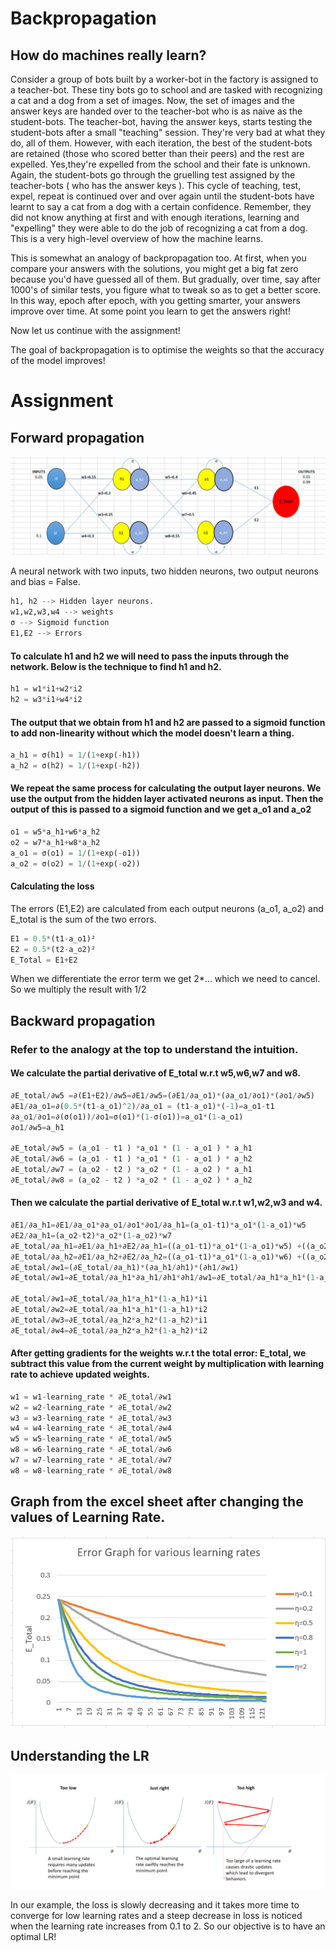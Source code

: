 # Backpropagation

## How do machines really learn? 

Consider a group of bots built by a worker-bot in the factory is assigned to a teacher-bot. These tiny bots go to school and are tasked with recognizing a cat and a dog from a set of images. Now, the set of images and the answer keys are handed over to the teacher-bot who is as naive as the student-bots. The teacher-bot, having the answer keys, starts testing the student-bots after a small "teaching" session. They're very bad at what they do, all of them. However, with each iteration, the best of the student-bots are retained (those who scored better than their peers) and the rest are expelled. Yes,they're expelled from the school and their fate is unknown. Again, the student-bots go through the gruelling test assigned by the teacher-bots ( who has the answer keys ). This cycle of teaching, test, expel, repeat is continued over and over again until the student-bots have learnt to say a cat from a dog with a certain confidence. Remember, they did not know anything at first and with enough iterations, learning and "expelling" they were able to do the job of recognizing a cat from a dog. This is a very high-level overview of how the machine learns.

This is somewhat an analogy of backpropagation too. At first, when you compare your answers with the solutions, you might get a big fat zero because you'd have guessed all of them. But gradually, over time, say after 1000's of similar tests, you figure what to tweak so as to get a better score. In this way, epoch after epoch, with you getting smarter, your answers improve over time. At some point you learn to get the answers right! 

Now let us continue with the assignment! 

The goal of backpropagation is to optimise the weights so that the accuracy of the model improves!

# Assignment

## Forward propagation

![alt text](https://github.com/satwikmishra/EVA-7-Phase-1/blob/main/Images/snippet.PNG)

A neural network with two inputs, two hidden neurons, two output neurons and bias = False. 


```python
h1, h2 --> Hidden layer neurons. 
w1,w2,w3,w4 --> weights
σ --> Sigmoid function
E1,E2 --> Errors
```

#### To calculate h1 and h2 we will need to pass the inputs through the network. Below is the technique to find h1 and h2. 


```python
h1 = w1*i1+w2*i2
h2 = w3*i1+w4*i2

```

#### The output that we obtain from h1 and h2 are passed to a sigmoid function to add non-linearity without which the model doesn't learn a thing. 


```python
a_h1 = σ(h1) = 1/(1+exp(-h1))
a_h2 = σ(h2) = 1/(1+exp(-h2))

```

#### We repeat the same process for calculating the output layer neurons. We use the output from the hidden layer activated neurons as input. Then the output of this is passed to a sigmoid function and we get a_o1 and a_o2


```python
o1 = w5*a_h1+w6*a_h2
o2 = w7*a_h1+w8*a_h2
a_o1 = σ(o1) = 1/(1+exp(-o1))
a_o2 = σ(o2) = 1/(1+exp(-o2))

```

#### Calculating the loss

The errors (E1,E2) are calculated from each output neurons (a_o1, a_o2) and E_total is the sum of the two errors. 


```python
E1 = 0.5*(t1-a_o1)²
E2 = 0.5*(t2-a_o2)²
E_Total = E1+E2

```

When we differentiate the error term we get 2*... which we need to cancel. So we multiply the result with 1/2

## Backward propagation

### Refer to the analogy at the top to understand the intuition. 

#### We calculate the partial derivative of E_total w.r.t w5,w6,w7 and w8. 


```python
∂E_total/∂w5 =∂(E1+E2)/∂w5=∂E1/∂w5=(∂E1/∂a_o1)*(∂a_o1/∂o1)*(∂o1/∂w5)
∂E1/∂a_o1=∂(0.5*(t1-a_o1)^2)/∂a_o1 = (t1-a_o1)*(-1)=a_o1-t1
∂a_o1/∂o1=∂(σ(o1))/∂o1=σ(o1)*(1-σ(o1))=a_o1*(1-a_o1)
∂o1/∂w5=a_h1

∂E_total/∂w5 = (a_o1 - t1 ) *a_o1 * (1 - a_o1 ) * a_h1
∂E_total/∂w6 = (a_o1 - t1 ) *a_o1 * (1 - a_o1 ) * a_h2
∂E_total/∂w7 = (a_o2 - t2 ) *a_o2 * (1 - a_o2 ) * a_h1
∂E_total/∂w8 = (a_o2 - t2 ) *a_o2 * (1 - a_o2 ) * a_h2

```

#### Then we calculate the partial derivative of E_total w.r.t w1,w2,w3 and w4. 


```python
∂E1/∂a_h1=∂E1/∂a_o1*∂a_o1/∂o1*∂o1/∂a_h1=(a_o1-t1)*a_o1*(1-a_o1)*w5
∂E2/∂a_h1=(a_o2-t2)*a_o2*(1-a_o2)*w7
∂E_total/∂a_h1=∂E1/∂a_h1+∂E2/∂a_h1=((a_o1-t1)*a_o1*(1-a_o1)*w5) +((a_o2-t2)*a_o2*(1-a_o2)*w7)
∂E_total/∂a_h2=∂E1/∂a_h2+∂E2/∂a_h2=((a_o1-t1)*a_o1*(1-a_o1)*w6) +((a_o2-t2)*a_o2*(1-a_o2)*w8)
∂E_total/∂w1=(∂E_total/∂a_h1)*(∂a_h1/∂h1)*(∂h1/∂w1)
∂E_total/∂w1=∂E_total/∂a_h1*∂a_h1/∂h1*∂h1/∂w1=∂E_total/∂a_h1*a_h1*(1-a_h1)*∂h1/∂w1

∂E_total/∂w1=∂E_total/∂a_h1*a_h1*(1-a_h1)*i1
∂E_total/∂w2=∂E_total/∂a_h1*a_h1*(1-a_h1)*i2
∂E_total/∂w3=∂E_total/∂a_h2*a_h2*(1-a_h2)*i1
∂E_total/∂w4=∂E_total/∂a_h2*a_h2*(1-a_h2)*i2
```

#### After getting gradients for the weights w.r.t the total error: E_total, we subtract this value from the current weight by multiplication with learning rate to achieve updated weights.


```python
w1 = w1-learning_rate * ∂E_total/∂w1
w2 = w2-learning_rate * ∂E_total/∂w2
w3 = w3-learning_rate * ∂E_total/∂w3
w4 = w4-learning_rate * ∂E_total/∂w4
w5 = w5-learning_rate * ∂E_total/∂w5
w8 = w6-learning_rate * ∂E_total/∂w6
w7 = w7-learning_rate * ∂E_total/∂w7
w8 = w8-learning_rate * ∂E_total/∂w8
```

## Graph from the excel sheet after changing the values of Learning Rate. 

![alt text](https://github.com/satwikmishra/EVA-7-Phase-1/blob/main/Images/LR.PNG)

## Understanding the LR 

![alt text](https://github.com/satwikmishra/EVA-7-Phase-1/blob/main/Images/LR_result.PNG)

In our example, the loss is slowly decreasing and it takes more time to converge for low learning rates and a steep decrease in loss is noticed when the learning rate increases from 0.1 to 2. So our objective is to have an optimal LR! 
